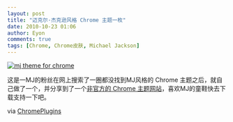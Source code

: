 ```yaml
---
layout: post
title: "迈克尔·杰克逊风格 Chrome 主题一枚"
date: 2010-10-23 01:06
author: Eyon
comments: true
tags: [Chrome, Chrome皮肤, Michael Jackson]
---
```

<a href="http://img.chromi.org/2010/10/mj-theme-for-chrome.png">![](http://img.chromi.org/2010/10/mj-theme-for-chrome-550x402.png "mj theme for chrome")</a>

这是一MJ的粉丝在网上搜索了一圈都没找到MJ风格的 Chrome 主题之后，就自己做了一个，并分享到了一个[非官方的 Chrome 主题网站](http://www.chromethemes.org/male-celebrities/michael-jackson-theme/)，喜欢MJ的童鞋快去下载支持一下吧。

via [ChromePlugins](http://www.chromeplugins.org/themes/michael-jackson-theme-for-chrome/)
